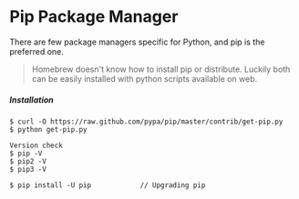# Pip Package Manager

There are few package managers specific for Python, and pip is the preferred one.

> Homebrew doesn't know how to install pip or distribute. Luckily both can be easily installed with python scripts available on web.

##### Installation

```
$ curl -O https://raw.github.com/pypa/pip/master/contrib/get-pip.py
$ python get-pip.py

Version check
$ pip -V
$ pip2 -V
$ pip3 -V

$ pip install -U pip            // Upgrading pip
```



